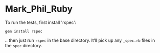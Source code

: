 Mark_Phil_Ruby
==============

To run the tests, first install 'rspec':

    gem install rspec

.. then just run `rspec` in the base directory.  It'll pick up any `_spec.rb` files in the `spec` directory.
